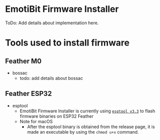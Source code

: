 # EmotiBit Firmware Installer
ToDo: Add details about implementation here.


# Tools used to install firmware

## Feather M0
- bossac
  - todo: add details about bossac
## Feather ESP32

- esptool
  - EmotiBit Firmware Installer is currently using [`esptool v3.3`](https://github.com/espressif/esptool/releases/tag/v3.3) 
to flash firmware binaries on ESP32 Feather
  - Note for macOS
    - After the esptool binary is obtained from the release page, it is made an executable by using the `chmod u+x` command.